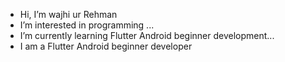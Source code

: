 -  Hi, I’m wajhi ur Rehman
-  I’m interested in programming ...
-  I’m currently learning  Flutter Android beginner development...
- I am a Flutter Android beginner developer 



